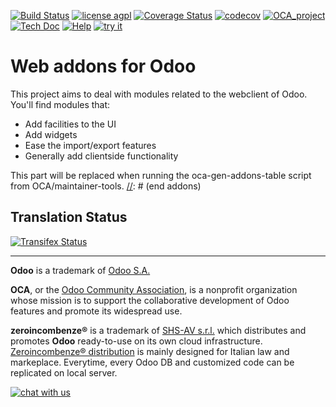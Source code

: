 [![Build Status](https://travis-ci.org/zeroincombenze/web.svg?branch=7.0)](https://travis-ci.org/zeroincombenze/web)
[![license agpl](https://img.shields.io/badge/licence-AGPL--3-blue.svg)](http://www.gnu.org/licenses/agpl-3.0.html)
[![Coverage Status](https://coveralls.io/repos/github/zeroincombenze/web/badge.svg?branch=7.0)](https://coveralls.io/github/zeroincombenze/web?branch=7.0)
[![codecov](https://codecov.io/gh/zeroincombenze/web/branch/7.0/graph/badge.svg)](https://codecov.io/gh/zeroincombenze/web/branch/7.0)
[![OCA_project](https://www.zeroincombenze.it/wp-content/uploads/ci-ct/prd/button-oca-7.svg)](https://github.com/OCA/web/tree/7.0)
[![Tech Doc](https://www.zeroincombenze.it/wp-content/uploads/ci-ct/prd/button-docs-7.svg)](http://wiki.zeroincombenze.org/en/Odoo/dev/)
[![Help](http://www.zeroincombenze.it/wp-content/uploads/ci-ct/prd/button-help-7.svg)](http://wiki.zeroincombenze.org/en/Odoo/7.0/man/)
[![try it](https://www.zeroincombenze.it/wp-content/uploads/ci-ct/prd/button-try-it-7.svg)](http://erp7.zeroincombenze.it)

Web addons for Odoo
===================

This project aims to deal with modules related to the webclient of Odoo. You'll find modules that:

- Add facilities to the UI
- Add widgets
- Ease the import/export features
- Generally add clientside functionality

[//]: # (addons)
This part will be replaced when running the oca-gen-addons-table script from OCA/maintainer-tools.
[//]: # (end addons)

Translation Status
------------------
[![Transifex Status](https://www.transifex.com/projects/p/OCA-web-7-0/chart/image_png)](https://www.transifex.com/projects/p/OCA-web-7-0)

[//]: # (copyright)

----

**Odoo** is a trademark of [Odoo S.A.](https://www.odoo.com/)

**OCA**, or the [Odoo Community Association](http://odoo-community.org/), is a nonprofit organization whose
mission is to support the collaborative development of Odoo features and
promote its widespread use.

**zeroincombenze®** is a trademark of [SHS-AV s.r.l.](http://www.shs-av.com/)
which distributes and promotes **Odoo** ready-to-use on its own cloud infrastructure.
[Zeroincombenze® distribution](http://wiki.zeroincombenze.org/en/Odoo)
is mainly designed for Italian law and markeplace.
Everytime, every Odoo DB and customized code can be replicated on local server.

[//]: # (end copyright)
[![chat with us](http://www.shs-av.com/wp-content/chat_with_us.png)](https://www.zeroincombenze.it/chi-siamo/contatti/)

